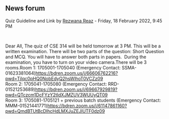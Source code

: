<h2>News forum</h2><a href="https://moodle.cse.buet.ac.bd/user/view.php?id=1886&course=647"></a>
Quiz Guideline and Link
by <a href="https://moodle.cse.buet.ac.bd/user/view.php?id=1886&course=647">Rezwana Reaz</a> - Friday, 18 February 2022, 9:45 PM


 

Dear All, The quiz of CSE 314 will be held tomorrow at 3 PM. This will be a written examination. There will be two parts of the question: Short Question and MCQ. You will have to answer both parts in papers.  During the examination, you have to turn on your video camera.There will be 3 rooms.Room 1: 1705001-1705040 (Emergency Contact: SSMA-01623381064)<a href="https://bdren.zoom.us/j/66606762216?pwd=Tjlqc0pHQ0NobEdyQ2hsWlhoT0VCZz09">https://bdren.zoom.us/j/66606762216?pwd=Tjlqc0pHQ0NobEdyQ2hsWlhoT0VCZz09</a><br />Room 2: 1705041-1705080 (Emergency Contact: RRD-01521253689)<a href="https://bdren.zoom.us/j/69667929819?pwd=QTczcm1DcFYzY2tIdXJMZUV3WUUyQT09">https://bdren.zoom.us/j/69667929819?pwd=QTczcm1DcFYzY2tIdXJMZUV3WUUyQT09<br /></a>Room 3: 1705081-1705121 + previous batch students (Emergency Contact: MMM-01521441771)<a href="https://bdren.zoom.us/j/61147861160?pwd=QmdBTUtBcDlhcHdLMXJuZEJlUTF0dz09">https://bdren.zoom.us/j/61147861160?pwd=QmdBTUtBcDlhcHdLMXJuZEJlUTF0dz09</a><br /><br /><br />







